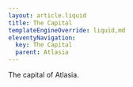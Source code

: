 ```yaml
---
layout: article.liquid
title: The Capital
templateEngineOverride: liquid,md
eleventyNavigation:
  key: The Capital
  parent: Atlasia
---
```


The capital of Atlasia.
